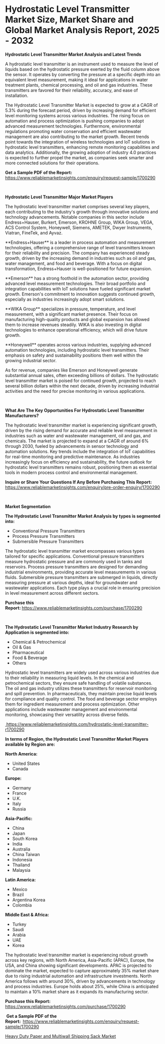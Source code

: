 <p><h1>Hydrostatic Level Transmitter Market Size, Market Share and Global Market Analysis Report, 2025 - 2032</h1></p><p><strong>Hydrostatic Level Transmitter Market Analysis and Latest Trends</strong></p>
<p><p>A hydrostatic level transmitter is an instrument used to measure the level of liquids based on the hydrostatic pressure exerted by the fluid column above the sensor. It operates by converting the pressure at a specific depth into an equivalent level measurement, making it ideal for applications in water treatment plants, chemical processing, and oil and gas industries. These transmitters are favored for their reliability, accuracy, and ease of installation.</p><p>The Hydrostatic Level Transmitter Market is expected to grow at a CAGR of 5.3% during the forecast period, driven by increasing demand for efficient level monitoring systems across various industries. The rising focus on automation and process optimization is pushing companies to adopt advanced measurement technologies. Furthermore, environmental regulations promoting water conservation and efficient wastewater management are also contributing to the market growth. Recent trends point towards the integration of wireless technologies and IoT solutions in hydrostatic level transmitters, enhancing remote monitoring capabilities and data analytics. Additionally, the growing adoption of industry 4.0 practices is expected to further propel the market, as companies seek smarter and more connected solutions for their operations.</p></p>
<p><strong>Get a Sample PDF of the Report:&nbsp;</strong> <a href="https://www.reliablemarketinsights.com/enquiry/request-sample/1700290?utm_campaign=2012&utm_medium=2&utm_source=Github&utm_content=ia&utm_term=09012025&utm_id=hydrostatic-level-transmitter">https://www.reliablemarketinsights.com/enquiry/request-sample/1700290</a></p>
<p>&nbsp;</p>
<p><strong>Hydrostatic Level Transmitter Major Market Players</strong></p>
<p><p>The hydrostatic level transmitter market comprises several key players, each contributing to the industry's growth through innovative solutions and technology advancements. Notable companies in this sector include Endress+Hauser, Burkert, Emerson, KROHNE Group, WIKA Group, VEGA, ACS Control System, Honeywell, Siemens, AMETEK, Dwyer Instruments, Viatran, FineTek, and Ayvaz.</p><p>**Endress+Hauser** is a leader in process automation and measurement technologies, offering a comprehensive range of level transmitters known for their reliability and precision. The company has experienced steady growth, driven by the increasing demand in industries such as oil and gas, water management, and food and beverage. With a focus on digital transformation, Endress+Hauser is well-positioned for future expansion.</p><p>**Emerson** has a strong foothold in the automation sector, providing advanced level measurement technologies. Their broad portfolio and integration capabilities with IoT solutions have fueled significant market growth. Emerson's commitment to innovation suggests continued growth, especially as industries increasingly adopt smart solutions.</p><p>**WIKA Group** specializes in pressure, temperature, and level measurement, with a significant market presence. Their focus on manufacturing high-quality products and global expansion has allowed them to increase revenues steadily. WIKA is also investing in digital technologies to enhance operational efficiency, which will drive future growth.</p><p>**Honeywell** operates across various industries, supplying advanced automation technologies, including hydrostatic level transmitters. Their emphasis on safety and sustainability positions them well within the growing industrial sector. </p><p>As for revenue, companies like Emerson and Honeywell generate substantial annual sales, often exceeding billions of dollars. The hydrostatic level transmitter market is poised for continued growth, projected to reach several billion dollars within the next decade, driven by increasing industrial activities and the need for precise monitoring in various applications.</p></p>
<p>&nbsp;</p>
<p><strong>What Are The Key Opportunities For Hydrostatic Level Transmitter Manufacturers?</strong></p>
<p><p>The hydrostatic level transmitter market is experiencing significant growth, driven by the rising demand for accurate and reliable level measurement in industries such as water and wastewater management, oil and gas, and chemicals. The market is projected to expand at a CAGR of around 6% through 2030, fueled by advancements in sensor technology and automation solutions. Key trends include the integration of IoT capabilities for real-time monitoring and predictive maintenance. As industries increasingly focus on efficiency and sustainability, the future outlook for hydrostatic level transmitters remains robust, positioning them as essential tools in modern process control and environmental management.</p></p>
<p><strong>Inquire or Share Your Questions If Any Before Purchasing This Report:</strong> <a href="https://www.reliablemarketinsights.com/enquiry/pre-order-enquiry/1700290?utm_campaign=2012&utm_medium=2&utm_source=Github&utm_content=ia&utm_term=09012025&utm_id=hydrostatic-level-transmitter">https://www.reliablemarketinsights.com/enquiry/pre-order-enquiry/1700290</a></p>
<p>&nbsp;</p>
<p><strong>Market Segmentation</strong></p>
<p><strong>The Hydrostatic Level Transmitter Market Analysis by types is segmented into:</strong></p>
<p><ul><li>Conventional Pressure Transmitters</li><li>Process Pressure Transmitters</li><li>Submersible Pressure Transmitters</li></ul></p>
<p><p>The hydrostatic level transmitter market encompasses various types tailored for specific applications. Conventional pressure transmitters measure hydrostatic pressure and are commonly used in tanks and reservoirs. Process pressure transmitters are designed for demanding industrial environments, providing accurate level measurements in various fluids. Submersible pressure transmitters are submerged in liquids, directly measuring pressure at various depths, ideal for groundwater and wastewater applications. Each type plays a crucial role in ensuring precision in level measurement across different sectors.</p></p>
<p><strong>Purchase this Report:&nbsp;</strong><a href="https://www.reliablemarketinsights.com/purchase/1700290?utm_campaign=2012&utm_medium=2&utm_source=Github&utm_content=ia&utm_term=09012025&utm_id=hydrostatic-level-transmitter">https://www.reliablemarketinsights.com/purchase/1700290</a></p>
<p>&nbsp;</p>
<p><strong>The Hydrostatic Level Transmitter Market Industry Research by Application is segmented into:</strong></p>
<p><ul><li>Chemical & Petrochemical</li><li>Oil & Gas</li><li>Pharmaceutical</li><li>Food & Beverage</li><li>Others</li></ul></p>
<p><p>Hydrostatic level transmitters are widely used across various industries due to their reliability in measuring liquid levels. In the chemical and petrochemical sectors, they ensure safe handling of volatile substances. The oil and gas industry utilizes these transmitters for reservoir monitoring and spill prevention. In pharmaceuticals, they maintain precise liquid levels for compliance and quality control. The food and beverage sector employs them for ingredient measurement and process optimization. Other applications include wastewater management and environmental monitoring, showcasing their versatility across diverse fields.</p></p>
<p><a href="https://www.reliablemarketinsights.com/hydrostatic-level-transmitter-r1700290?utm_campaign=2012&utm_medium=2&utm_source=Github&utm_content=ia&utm_term=09012025&utm_id=hydrostatic-level-transmitter">&nbsp;https://www.reliablemarketinsights.com/hydrostatic-level-transmitter-r1700290</a></p>
<p><strong>In terms of Region, the Hydrostatic Level Transmitter Market Players available by Region are:</strong></p>
<p>
    <p> <strong> North America: </strong>
        <ul>
            <li>United States</li>
            <li>Canada</li>
        </ul>
        </p> 
    <p> <strong> Europe: </strong>
        <ul>
            <li>Germany</li>
            <li>France</li>
            <li>U.K.</li>
            <li>Italy</li>
            <li>Russia</li>
        </ul>
        </p> 
    <p> <strong> Asia-Pacific: </strong>
        <ul>
            <li>China</li>
            <li>Japan</li>
            <li>South Korea</li>
            <li>India</li>
            <li>Australia</li>
            <li>China Taiwan</li>
            <li>Indonesia</li>
            <li>Thailand</li>
            <li>Malaysia</li>
        </ul>
        </p> 
    <p> <strong> Latin America: </strong>
        <ul>
            <li>Mexico</li>
            <li>Brazil</li>
            <li>Argentina Korea</li>
            <li>Colombia</li>
        </ul>
        </p> 
    <p> <strong> Middle East & Africa: </strong>
        <ul>
            <li>Turkey</li>
            <li>Saudi</li>
            <li>Arabia</li>
            <li>UAE</li>
            <li>Korea</li>
        </ul>
    </p>
    </p>
<p><p>The hydrostatic level transmitter market is experiencing robust growth across key regions, with North America, Asia-Pacific (APAC), Europe, the USA, and China showing significant developments. APAC is projected to dominate the market, expected to capture approximately 35% market share due to rising industrial automation and infrastructure investments. North America follows with around 30%, driven by advancements in technology and process industries. Europe holds about 25%, while China is anticipated to maintain a 10% market share as it expands its manufacturing sector.</p></p>
<p><strong>Purchase this Report: </strong><a href="https://www.reliablemarketinsights.com/purchase/1700290?utm_campaign=2012&utm_medium=2&utm_source=Github&utm_content=ia&utm_term=09012025&utm_id=hydrostatic-level-transmitter">https://www.reliablemarketinsights.com/purchase/1700290</a></p>
<p>&nbsp;<strong>Get a Sample PDF of the Report:&nbsp;&nbsp;</strong><a href="https://www.reliablemarketinsights.com/enquiry/request-sample/1700290?utm_campaign=2012&utm_medium=2&utm_source=Github&utm_content=ia&utm_term=09012025&utm_id=hydrostatic-level-transmitter">https://www.reliablemarketinsights.com/enquiry/request-sample/1700290</a></p>
<p><strong></strong></p>
<p><p><a href="https://github.com/JakirUddin511/Market-Research-Report-List-1/blob/main/heavy-duty-paper-and-multiwall-shipping-sack-market.md?utm_campaign=2012&utm_medium=2&utm_source=Github&utm_content=ia&utm_term=09012025&utm_id=hydrostatic-level-transmitter">Heavy Duty Paper and Multiwall Shipping Sack Market</a></p></p>